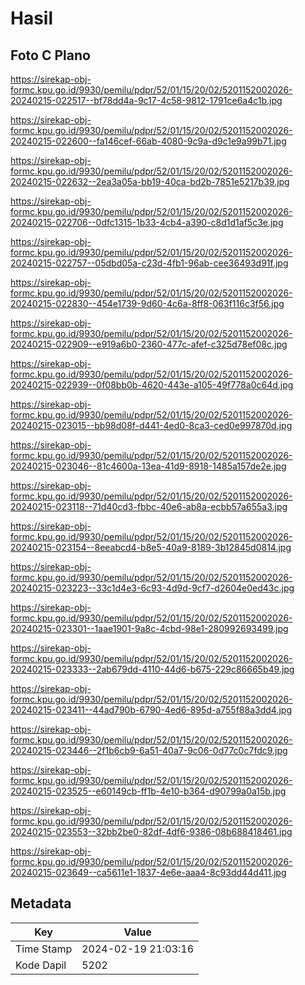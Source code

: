 # Hasil

## Foto C Plano

https://sirekap-obj-formc.kpu.go.id/9930/pemilu/pdpr/52/01/15/20/02/5201152002026-20240215-022517--bf78dd4a-9c17-4c58-9812-1791ce6a4c1b.jpg

https://sirekap-obj-formc.kpu.go.id/9930/pemilu/pdpr/52/01/15/20/02/5201152002026-20240215-022600--fa146cef-66ab-4080-9c9a-d9c1e9a99b71.jpg

https://sirekap-obj-formc.kpu.go.id/9930/pemilu/pdpr/52/01/15/20/02/5201152002026-20240215-022632--2ea3a05a-bb19-40ca-bd2b-7851e5217b39.jpg

https://sirekap-obj-formc.kpu.go.id/9930/pemilu/pdpr/52/01/15/20/02/5201152002026-20240215-022706--0dfc1315-1b33-4cb4-a390-c8d1d1af5c3e.jpg

https://sirekap-obj-formc.kpu.go.id/9930/pemilu/pdpr/52/01/15/20/02/5201152002026-20240215-022757--05dbd05a-c23d-4fb1-96ab-cee36493d91f.jpg

https://sirekap-obj-formc.kpu.go.id/9930/pemilu/pdpr/52/01/15/20/02/5201152002026-20240215-022830--454e1739-9d60-4c6a-8ff8-063f116c3f56.jpg

https://sirekap-obj-formc.kpu.go.id/9930/pemilu/pdpr/52/01/15/20/02/5201152002026-20240215-022909--e919a6b0-2360-477c-afef-c325d78ef08c.jpg

https://sirekap-obj-formc.kpu.go.id/9930/pemilu/pdpr/52/01/15/20/02/5201152002026-20240215-022939--0f08bb0b-4620-443e-a105-49f778a0c64d.jpg

https://sirekap-obj-formc.kpu.go.id/9930/pemilu/pdpr/52/01/15/20/02/5201152002026-20240215-023015--bb98d08f-d441-4ed0-8ca3-ced0e997870d.jpg

https://sirekap-obj-formc.kpu.go.id/9930/pemilu/pdpr/52/01/15/20/02/5201152002026-20240215-023046--81c4600a-13ea-41d9-8918-1485a157de2e.jpg

https://sirekap-obj-formc.kpu.go.id/9930/pemilu/pdpr/52/01/15/20/02/5201152002026-20240215-023118--71d40cd3-fbbc-40e6-ab8a-ecbb57a655a3.jpg

https://sirekap-obj-formc.kpu.go.id/9930/pemilu/pdpr/52/01/15/20/02/5201152002026-20240215-023154--8eeabcd4-b8e5-40a9-8189-3b12845d0814.jpg

https://sirekap-obj-formc.kpu.go.id/9930/pemilu/pdpr/52/01/15/20/02/5201152002026-20240215-023223--33c1d4e3-6c93-4d9d-9cf7-d2604e0ed43c.jpg

https://sirekap-obj-formc.kpu.go.id/9930/pemilu/pdpr/52/01/15/20/02/5201152002026-20240215-023301--1aae1901-9a8c-4cbd-98e1-280992693499.jpg

https://sirekap-obj-formc.kpu.go.id/9930/pemilu/pdpr/52/01/15/20/02/5201152002026-20240215-023333--2ab679dd-4110-44d6-b675-229c86665b49.jpg

https://sirekap-obj-formc.kpu.go.id/9930/pemilu/pdpr/52/01/15/20/02/5201152002026-20240215-023411--44ad790b-6790-4ed6-895d-a755f88a3dd4.jpg

https://sirekap-obj-formc.kpu.go.id/9930/pemilu/pdpr/52/01/15/20/02/5201152002026-20240215-023446--2f1b6cb9-6a51-40a7-9c06-0d77c0c7fdc9.jpg

https://sirekap-obj-formc.kpu.go.id/9930/pemilu/pdpr/52/01/15/20/02/5201152002026-20240215-023525--e60149cb-ff1b-4e10-b364-d90799a0a15b.jpg

https://sirekap-obj-formc.kpu.go.id/9930/pemilu/pdpr/52/01/15/20/02/5201152002026-20240215-023553--32bb2be0-82df-4df6-9386-08b688418461.jpg

https://sirekap-obj-formc.kpu.go.id/9930/pemilu/pdpr/52/01/15/20/02/5201152002026-20240215-023649--ca5611e1-1837-4e6e-aaa4-8c93dd44d411.jpg


## Metadata

| Key        | Value               |
| ---------- | ------------------- |
| Time Stamp | 2024-02-19 21:03:16 |
| Kode Dapil | 5202                |



